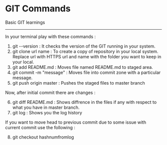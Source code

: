 # GIT Commands
Basic GIT learnings

----------------------
In your terminal play with these commands :

1. git --version  : It checks the version of the GIT running in your system. 
2. git clone url name  : To create a copy of repository in your local system. Replace url with HTTPS url and name with   the folder you want to keep in your local. 
3. git add README.md   : Moves file named README.md to staged area. 
4. git commit -m "message" : Moves file into commit zone with a particular message.
5. git push origin master : Pushes the staged files to master branch
 
Now, after initial commit there are changes  : 

6. git diff README.md  : Shows diffrence in the files if any with respect to what you have in master branch. 
7. git log   : Shows you the log history

If you want to move head to previous commit due to some issue with current commit use the following :

8. git checkout hashnumfromlog